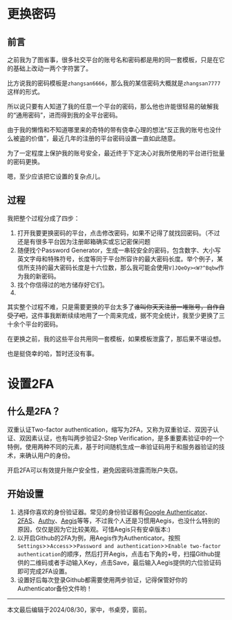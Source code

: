# 更换密码
## 前言
之前我为了图省事，很多社交平台的账号名和密码都是用的同一套模板，只是在它的基础上改动一两个字符罢了。

比方说我的密码模板是`zhangsan6666`，那么我的某信密码大概就是`zhangsan7777`这样的形式。

所以说只要有人知道了我的任意一个平台的密码，那么他也许能很轻易的破解我的“通用密码”，进而得到我的全平台密码。

由于我的懒惰和不知道哪里来的奇特的带有侥幸心理的想法“反正我的账号也没什么被盗的价值”，最近几年的注册的平台密码设置一直如此随意。

为了一定程度上保护我的账号安全，最近终于下定决心对我所使用的平台进行批量的密码更换。

嗯，至少应该把它设置的复杂点儿。
## 过程
我把整个过程分成了四步：

1. 打开我要更换密码的平台，点击修改密码，如果不记得了就找回密码。（不过还是有很多平台因为注册邮箱确实或忘记密保问题
2. 随便找个Password Generator，生成一串较安全的密码，包含数字、大小写英文字母和特殊符号，长度等同于平台所容许的最大密码长度。举个例子，某信所支持的最大密码长度是十六位数，那么我可能会使用`V]JQeOy><W?^Bqbw`作为我的新密码。
3. 找个你信得过的地方储存好它们。
4. 
其实整个过程不难，只是需要更换的平台太多了~~谁叫你天天注册一堆账号，自作自受了吧~~，这件事我断断续续地用了一个周来完成，据不完全统计，我至少更换了三十余个平台的密码。

在更换之前，我的这些平台共用同一套模板，如果模板泄露了，那后果不堪设想。

也是挺侥幸的哈，暂时还没有事。
# 设置2FA

## 什么是2FA？
双重认证Two-factor authentication，缩写为2FA，又称为双重验证、双因子认证、双因素认证，也有叫两步验证2-Step Verification，是多重要素验证中的一个特例，使用两种不同的元素，基于时间随机生成一串验证码用于和服务器验证的技术，来确认用户的身份。

开启2FA可以有效提升账户安全性，避免因密码泄露而账户失窃。

## 开始设置
1. 选择你喜欢的身份验证器。常见的身份验证器有[Google Authenticator](https://play.google.com/store/apps/details?id=com.google.android.apps.authenticator2)、[2FAS](https://2fas.com/)、[Authy](https://authy.com/)、[Aegis](https://getaegis.app/)等等，不过我个人还是习惯用Aegis，也没什么特别的原因，仅仅是因为它比较美观。可惜Aegis只有安卓版本:)
3. 以开启Github的2FA为例，用Aegis作为Authenticator。按照`Settings`>>`Access`>>`Password and authentication`>>`Enable two-factor authentication`的顺序，然后打开Aegis，点击右下角的+号，扫描Github提供的二维码或者手动输入Key，点击Save，最后输入Aegis提供的六位验证码即可完成2FA设置。
4. 设置好后每次登录Github都需要使用两步验证，记得保管好你的Authenticator备份文件哟！
***
本文最后编辑于2024/08/30，家中，书桌旁，窗前。

<!-- ##{"script":"<script src='https://blog.meekdai.com/Gmeek/plugins/articletoc.js'></script>"}## -->